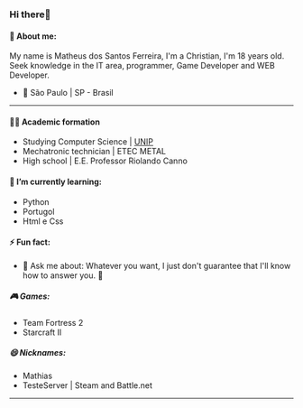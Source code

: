### Hi there👋

####  :bearded_person: About me:

My name is Matheus dos Santos Ferreira, I'm a Christian, I'm 18 years old.
Seek knowledge in the IT area, programmer, Game Developer and WEB Developer.
- :round_pushpin: São Paulo | SP - Brasil
***
#### :man_student: Academic formation

- Studying Computer Science | [UNIP](https://www.unip.br/)
- Mechatronic technician | ETEC METAL
- High school | E.E. Professor Riolando Canno

#### 🌱 I’m currently learning:

- Python
- Portugol
- Html e Css

#### ⚡ Fun fact:

- 💬 Ask me about: Whatever you want, I just don't guarantee that I'll know how to answer you. :monocle_face:
 
##### :video_game: Games:

- Team Fortress 2 
- Starcraft II

##### 😄 Nicknames:
- Mathias
- TesteServer | Steam and Battle.net
***
